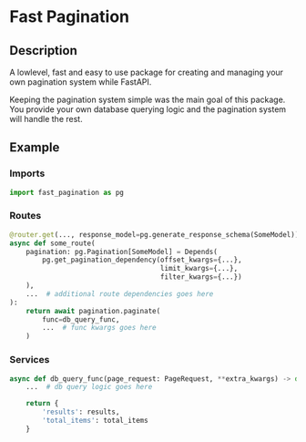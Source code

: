# Fast Pagination

## Description

A lowlevel, fast and easy to use package for creating and managing your own pagination system while FastAPI.

Keeping the pagination system simple was the main goal of this package.  
You provide your own database querying logic and the pagination system will handle the rest.

## Example

### Imports

```py
import fast_pagination as pg
```

### Routes

```py
@router.get(..., response_model=pg.generate_response_schema(SomeModel))
async def some_route(
    pagination: pg.Pagination[SomeModel] = Depends(
        pg.get_pagination_dependency(offset_kwargs={...},
                                     limit_kwargs={...},
                                     filter_kwargs={...})
    ),
    ...  # additional route dependencies goes here
):
    return await pagination.paginate(
        func=db_query_func,
        ...  # func kwargs goes here
    )
```

### Services

```py
async def db_query_func(page_request: PageRequest, **extra_kwargs) -> dict:
    ...  # db query logic goes here

    return {
        'results': results,
        'total_items': total_items
    }
```
